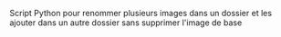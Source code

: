 Script Python pour renommer plusieurs images dans un dossier et les ajouter dans un autre dossier sans supprimer l'image de base
